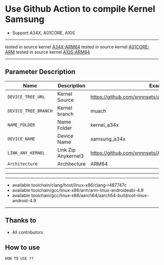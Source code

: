 # Use Github Action to compile Kernel Samsung

- Support A34X, A01CORE, A10S

---

tested in source kernel [A34X-ARM64](https://github.com/xnnnsets/android_kernel_samsung_a34x)
tested in source kernel [A01CORE-ARM](https://github.com/xnnnsets/android_kernel_samsung_a01core)
tested in source kernel [A10S-ARM64](https://github.com/xnnnsets/android_kernel_samsung_a10s)

---

## Parameter Description

| Name | Description | Example |
| ------------ | -------------------- | ------------ |
| `DEVICE_TREE_URL` | Kernel Source | https://github.com/xnnnsets/android_kernel_samsung_a34x |
| `DEVICE_TREE_BRANCH` | Kernel branch | muach |
| `NAME_FOLDER` | Name Folder | kernel_a34x |
| `DEVICE_NAME` | Device Name | samsung_a34x |
| `LINK_ANY_KERNEL` | Link Zip Anykernel3 | https://github.com/xnnnsets/AnyKernel3 |
| `Architecture` | Architecture | ARM64 |
-----

---
* available toolchain/clang/host/linux-x86/clang-r487747c
* available toolchain/gcc/linux-x86/arm/arm-linux-androideabi-4.9
* available toolchain/gcc/linux-x86/aarch64/aarch64-buildroot-linux-android-4.9
---

## Thanks to
- All contributors

## How to use
```
HOW TO USE ??
```
